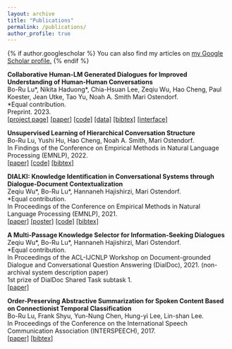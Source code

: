 ```yaml
---
layout: archive
title: "Publications"
permalink: /publications/
author_profile: true
---
```


{% if author.googlescholar %}
  You can also find my articles on <u><a href="{{author.googlescholar}}">my Google Scholar profile</a>.</u>
{% endif %}

<b>Collaborative Human-LM Generated Dialogues for Improved Understanding of Human-Human Conversations</b>
<br> Bo-Ru Lu\*, Nikita Haduong\*, Chia-Hsuan Lee, Zeqiu Wu, Hao Cheng,
Paul Koester, Jean Utke, Tao Yu, Noah A. Smith Mari Ostendorf.
<br> \*Equal contribution.
<br> Preprint. 2023.
<br> [[project page]](https://nlp.borulu.com/DialGen) [[paper]](https://arxiv.org/abs/2307.07047) [[code]](https://github.com/boru-roylu/DialGenModel/tree/main) [[data]](https://github.com/boru-roylu/DialGenModel/tree/main/dialgen_data/v1.0) [[bibtex]](https://boru-roylu.github.io/files/bibtex/lu-etal-2023-dialgen.txt) [[interface]](https://github.com/boru-roylu/DialGenFramework)

<b>Unsupervised Learning of Hierarchical Conversation Structure</b>
<br> Bo-Ru Lu,  Yushi Hu, Hao Cheng, Noah A. Smith, Mari Ostendorf.
<br> In Findings of the Conference on Empirical Methods in Natural Language Processing (EMNLP), 2022.
<br> [[paper]](https://aclanthology.org/2022.findings-emnlp.415) [[code]](https://github.com/boru-roylu/THETA) [[bibtex]](https://boru-roylu.github.io/files/bibtex/lu-etal-2022-unsupervised.txt)

<b>DIALKI: Knowledge Identification in Conversational Systems through Dialogue-Document Contextualization</b>
<br> Zeqiu Wu\*, Bo-Ru Lu\*, Hannaneh Hajishirzi, Mari Ostendorf.
<br> \*Equal contribution.
<br> In Proceedings of the Conference on Empirical Methods in Natural Language Processing (EMNLP), 2021.
<br> [[paper]](https://aclanthology.org/2021.emnlp-main.140) [[poster]](https://boru-roylu.github.io/files/dialki_poster_emnlp_2021.pdf) [[code]](https://github.com/ellenmellon/DIALKI) [[bibtex]](https://boru-roylu.github.io/files/bibtex/wu-etal-2021-dialki.txt)

<b>A Multi-Passage Knowledge Selector for Information-Seeking Dialogues</b>
<br> Zeqiu Wu\*, Bo-Ru Lu\*, Hannaneh Hajishirzi, Mari Ostendorf.
<br> \*Equal contribution.
<br> In Proceedings of the ACL-IJCNLP Workshop on Document-grounded Dialogue and Conversational Question Answering (DialDoc), 2021. (non-archival system description paper)
<br> 1st prize of DialDoc Shared Task subtask 1.
<br> [[paper]](https://boru-roylu.github.io/files/docdial_system_2021.pdf)

<b>Order-Preserving Abstractive Summarization for Spoken Content Based on Connectionist Temporal Classification</b>
<br> Bo-Ru Lu, Frank Shyu, Yun-Nung Chen, Hung-yi Lee, Lin-shan Lee.
<br> In Proceedings of the Conference on the International Speech Communication Association (INTERSPEECH), 2017. 
<br> [[paper]](https://www.isca-speech.org/archive_v0/Interspeech_2017/abstracts/0862.html) [[bibtex]](https://boru-roylu.github.io/files/bibtex/lu-etal-2017-order.txt)
